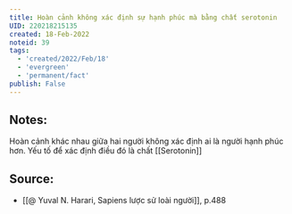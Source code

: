 ```yaml
---
title: Hoàn cảnh không xác định sự hạnh phúc mà bằng chất serotonin
UID: 220218215135
created: 18-Feb-2022
noteid: 39
tags:
  - 'created/2022/Feb/18'
  - 'evergreen'
  - 'permanent/fact'
publish: False
---
```

## Notes:
Hoàn cảnh khác nhau giữa hai người không xác định ai là người hạnh phúc hơn. Yếu tố để xác định điều đó là chất [[Serotonin]]

## Source:
- [[@ Yuval N. Harari, Sapiens lược sử loài người]], p.488



